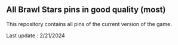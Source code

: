## All Brawl Stars pins in good quality (most)

This repository contains all pins of the current version of the game.

Last update : 2/21/2024
